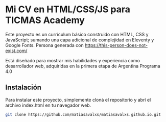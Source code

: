 # Mi CV en HTML/CSS/JS para TICMAS Academy

Este proyecto es un currículum básico construido con HTML, CSS y JavaScript; sumando una capa adicional de complejidad en Eleventy y Google Fonts. 
Persona generada con https://this-person-does-not-exist.com/

Está diseñado para mostrar mis habilidades y experiencia como desarrollador web, adquiridas en la primera etapa de Argentina Programa 4.0


## Instalación

Para instalar este proyecto, simplemente cloná el repositorio y abrí el archivo index.html en tu navegador web.

```bash
git clone https://github.com/matiasavalxs/matiasavalxs.github.io.git
